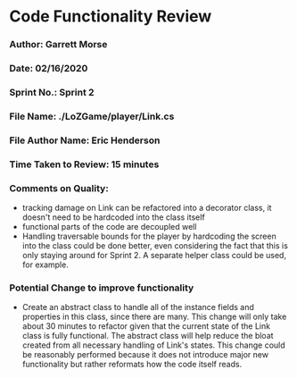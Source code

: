 # Code Functionality Review

### Author: Garrett Morse

### Date: 02/16/2020

### Sprint No.: Sprint 2

### File Name: ./LoZGame/player/Link.cs

### File Author Name: Eric Henderson

### Time Taken to Review: 15 minutes

### Comments on Quality:
- tracking damage on Link can be refactored into a decorator class, it doesn't need to be hardcoded into the class itself
- functional parts of the code are decoupled well
- Handling traversable bounds for the player by hardcoding the screen into the class could be done better, even considering the fact that this is only staying around for Sprint 2. A separate helper class could be used, for example.

### Potential Change to improve functionality
- Create an abstract class to handle all of the instance fields and properties in this class, since there are many. This change will only take about 30 minutes to refactor given that the current state of the Link class is fully functional. The abstract class will help reduce the bloat created from all necessary handling of Link's states. This change could be reasonably performed because it does not introduce major new functionality but rather reformats how the code itself reads.
